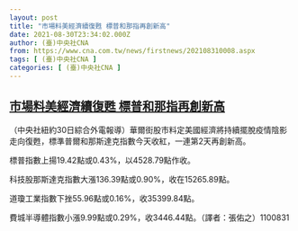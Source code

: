 ```yaml
---
layout: post
title: "市場料美經濟續復甦 標普和那指再創新高"
date: 2021-08-30T23:34:02.000Z
author: (臺)中央社CNA
from: https://www.cna.com.tw/news/firstnews/202108310008.aspx
tags: [ (臺)中央社CNA ]
categories: [ (臺)中央社CNA ]
---
```

<!--1630366442000-->
[市場料美經濟續復甦 標普和那指再創新高](https://www.cna.com.tw/news/firstnews/202108310008.aspx)
------

<div>
<div></div><div class="paragraph"><p>（中央社紐約30日綜合外電報導）華爾街股市料定美國經濟將持續擺脫疫情陰影走向復甦，標準普爾和那斯達克指數今天收紅，一連第2天再創新高。</p><p>標普指數上揚19.42點或0.43%，以4528.79點作收。</p><p>科技股那斯達克指數大漲136.39點或0.90%，收在15265.89點。</p><p>道瓊工業指數下挫55.96點或0.16%，收35399.84點。</p><p>費城半導體指數小漲9.99點或0.29%，收3446.44點。（譯者：張佑之）1100831</p></div>
</div>
